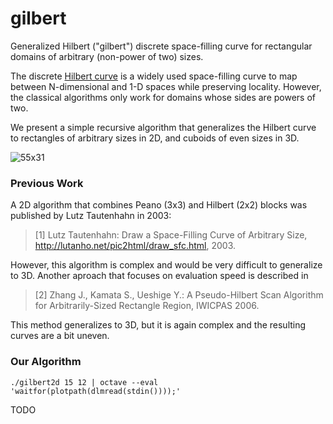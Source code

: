 

# gilbert

Generalized Hilbert ("gilbert") discrete space-filling curve for rectangular
domains of arbitrary (non-power of two) sizes.

The discrete [Hilbert curve](https://en.wikipedia.org/wiki/Hilbert_curve) is a
widely used space-filling curve to map between N-dimensional and 1-D spaces
while preserving locality. However, the classical algorithms only work for
domains whose sides are powers of two.

We present a simple recursive algorithm that generalizes the Hilbert curve
to rectangles of arbitrary sizes in 2D, and cuboids of even sizes in 3D.

![55x31](https://raw.githubusercontent.com/jakubcerveny/gilbert/img/55x31.png)


### Previous Work

A 2D algorithm that combines Peano (3x3) and Hilbert (2x2) blocks was published
by Lutz Tautenhahn in 2003:

> [1] Lutz Tautenhahn: Draw a Space-Filling Curve of Arbitrary Size, http://lutanho.net/pic2html/draw_sfc.html, 2003.

However, this algorithm is complex and would be very difficult to generalize to
3D. Another aproach that focuses on evaluation speed is described in

> [2] Zhang J., Kamata S., Ueshige Y.: A Pseudo-Hilbert Scan Algorithm for Arbitrarily-Sized Rectangle Region, IWICPAS 2006.

This method generalizes to 3D, but it is again complex and the resulting curves
are a bit uneven.


### Our Algorithm



```
./gilbert2d 15 12 | octave --eval 'waitfor(plotpath(dlmread(stdin())));'
```


TODO

